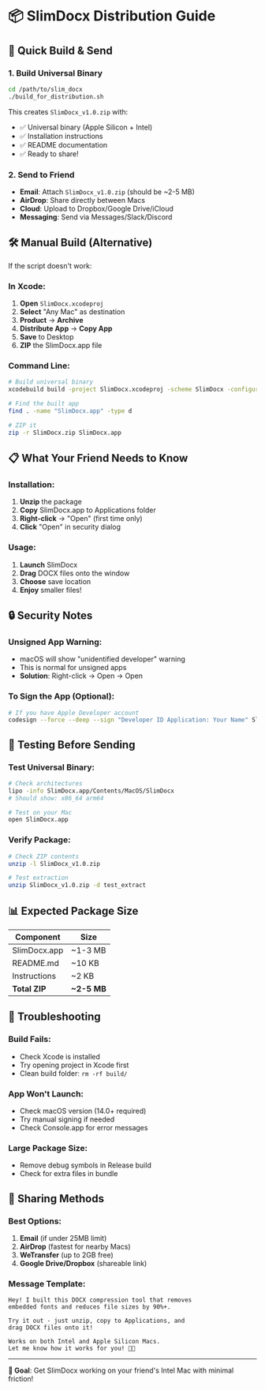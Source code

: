 # 📦 SlimDocx Distribution Guide

## 🚀 Quick Build & Send

### 1. Build Universal Binary
```bash
cd /path/to/slim_docx
./build_for_distribution.sh
```

This creates `SlimDocx_v1.0.zip` with:
- ✅ Universal binary (Apple Silicon + Intel)
- ✅ Installation instructions
- ✅ README documentation
- ✅ Ready to share!

### 2. Send to Friend
- **Email**: Attach `SlimDocx_v1.0.zip` (should be ~2-5 MB)
- **AirDrop**: Share directly between Macs
- **Cloud**: Upload to Dropbox/Google Drive/iCloud
- **Messaging**: Send via Messages/Slack/Discord

## 🛠️ Manual Build (Alternative)

If the script doesn't work:

### In Xcode:
1. **Open** `SlimDocx.xcodeproj`
2. **Select** "Any Mac" as destination
3. **Product** → **Archive**
4. **Distribute App** → **Copy App**
5. **Save** to Desktop
6. **ZIP** the SlimDocx.app file

### Command Line:
```bash
# Build universal binary
xcodebuild build -project SlimDocx.xcodeproj -scheme SlimDocx -configuration Release -arch x86_64 -arch arm64

# Find the built app
find . -name "SlimDocx.app" -type d

# ZIP it
zip -r SlimDocx.zip SlimDocx.app
```

## 📋 What Your Friend Needs to Know

### Installation:
1. **Unzip** the package
2. **Copy** SlimDocx.app to Applications folder
3. **Right-click** → "Open" (first time only)
4. **Click** "Open" in security dialog

### Usage:
1. **Launch** SlimDocx
2. **Drag** DOCX files onto the window
3. **Choose** save location
4. **Enjoy** smaller files!

## 🔒 Security Notes

### Unsigned App Warning:
- macOS will show "unidentified developer" warning
- This is normal for unsigned apps
- **Solution**: Right-click → Open → Open

### To Sign the App (Optional):
```bash
# If you have Apple Developer account
codesign --force --deep --sign "Developer ID Application: Your Name" SlimDocx.app
```

## 🧪 Testing Before Sending

### Test Universal Binary:
```bash
# Check architectures
lipo -info SlimDocx.app/Contents/MacOS/SlimDocx
# Should show: x86_64 arm64

# Test on your Mac
open SlimDocx.app
```

### Verify Package:
```bash
# Check ZIP contents
unzip -l SlimDocx_v1.0.zip

# Test extraction
unzip SlimDocx_v1.0.zip -d test_extract
```

## 📊 Expected Package Size

| Component | Size |
|-----------|------|
| SlimDocx.app | ~1-3 MB |
| README.md | ~10 KB |
| Instructions | ~2 KB |
| **Total ZIP** | **~2-5 MB** |

## 🔧 Troubleshooting

### Build Fails:
- Check Xcode is installed
- Try opening project in Xcode first
- Clean build folder: `rm -rf build/`

### App Won't Launch:
- Check macOS version (14.0+ required)
- Try manual signing if needed
- Check Console.app for error messages

### Large Package Size:
- Remove debug symbols in Release build
- Check for extra files in bundle

## 📨 Sharing Methods

### Best Options:
1. **Email** (if under 25MB limit)
2. **AirDrop** (fastest for nearby Macs)
3. **WeTransfer** (up to 2GB free)
4. **Google Drive/Dropbox** (shareable link)

### Message Template:
```
Hey! I built this DOCX compression tool that removes 
embedded fonts and reduces file sizes by 90%+. 

Try it out - just unzip, copy to Applications, and 
drag DOCX files onto it!

Works on both Intel and Apple Silicon Macs.
Let me know how it works for you! 📄✨
```

---

**🎯 Goal**: Get SlimDocx working on your friend's Intel Mac with minimal friction!
